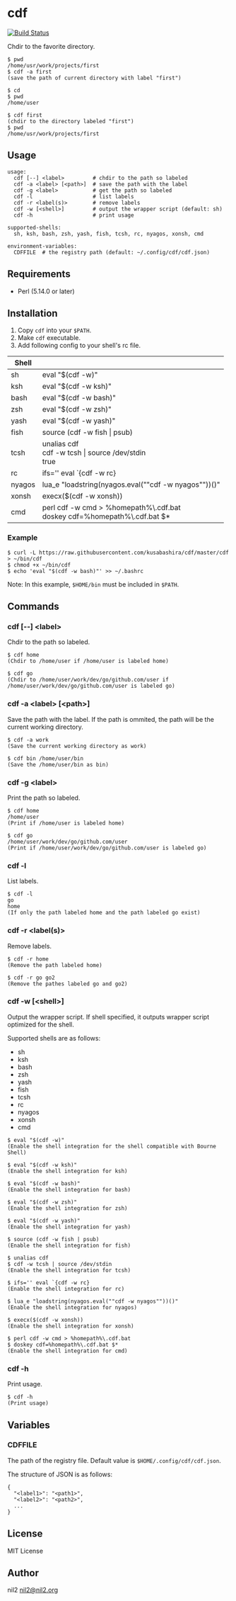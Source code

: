 cdf
===

[![Build Status](https://travis-ci.org/kusabashira/cdf.svg?branch=master)](https://travis-ci.org/kusabashira/cdf)

Chdir to the favorite directory.

```
$ pwd
/home/usr/work/projects/first
$ cdf -a first
(save the path of current directory with label "first")

$ cd
$ pwd
/home/user

$ cdf first
(chdir to the directory labeled "first")
$ pwd
/home/usr/work/projects/first
```

Usage
-----

```
usage:
  cdf [--] <label>         # chdir to the path so labeled
  cdf -a <label> [<path>]  # save the path with the label
  cdf -g <label>           # get the path so labeled
  cdf -l                   # list labels
  cdf -r <label(s)>        # remove labels
  cdf -w [<shell>]         # output the wrapper script (default: sh)
  cdf -h                   # print usage

supported-shells:
  sh, ksh, bash, zsh, yash, fish, tcsh, rc, nyagos, xonsh, cmd

environment-variables:
  CDFFILE  # the registry path (default: ~/.config/cdf/cdf.json)
```

Requirements
------------

- Perl (5.14.0 or later)

Installation
------------

1. Copy `cdf` into your `$PATH`.
2. Make `cdf` executable.
3. Add following config to your shell's rc file.

| Shell  |                                                                               |
|--------|-------------------------------------------------------------------------------|
| sh     | eval "$(cdf -w)"                                                              |
| ksh    | eval "$(cdf -w ksh)"                                                          |
| bash   | eval "$(cdf -w bash)"                                                         |
| zsh    | eval "$(cdf -w zsh)"                                                          |
| yash   | eval "$(cdf -w yash)"                                                         |
| fish   | source (cdf -w fish \| psub)                                                  |
| tcsh   | unalias cdf<br>cdf -w tcsh \| source /dev/stdin<br>true                       |
| rc     | ifs='' eval \`{cdf -w rc}                                                     |
| nyagos | lua\_e "loadstring(nyagos.eval(""cdf -w nyagos""))()"                         |
| xonsh  | execx($(cdf -w xonsh))                                                        |
| cmd    | perl cdf -w cmd > %homepath%\\.cdf.bat<br>doskey cdf=%homepath%\\.cdf.bat $\* |

### Example

```
$ curl -L https://raw.githubusercontent.com/kusabashira/cdf/master/cdf > ~/bin/cdf
$ chmod +x ~/bin/cdf
$ echo 'eval "$(cdf -w bash)"' >> ~/.bashrc
```

Note: In this example, `$HOME/bin` must be included in `$PATH`.

Commands
--------

### cdf [--] \<label\>

Chdir to the path so labeled.

```
$ cdf home
(Chdir to /home/user if /home/user is labeled home)

$ cdf go
(Chdir to /home/user/work/dev/go/github.com/user if /home/user/work/dev/go/github.com/user is labeled go)
```

### cdf -a \<label\> [\<path\>]

Save the path with the label.
If the path is ommited, the path will be the current working directory.

```
$ cdf -a work
(Save the current working directory as work)

$ cdf bin /home/user/bin
(Save the /home/user/bin as bin)
```

### cdf -g \<label\>

Print the path so labeled.

```
$ cdf home
/home/user
(Print if /home/user is labeled home)

$ cdf go
/home/user/work/dev/go/github.com/user 
(Print if /home/user/work/dev/go/github.com/user is labeled go)
```

### cdf -l

List labels.

```
$ cdf -l
go
home
(If only the path labeled home and the path labeled go exist)
```

### cdf -r \<label(s)\>

Remove labels.

```
$ cdf -r home
(Remove the path labeled home)

$ cdf -r go go2
(Remove the pathes labeled go and go2)
```

### cdf -w [\<shell\>]

Output the wrapper script.
If shell specified, it outputs wrapper script optimized for the shell.

Supported shells are as follows:

- sh
- ksh
- bash
- zsh
- yash
- fish
- tcsh
- rc
- nyagos
- xonsh
- cmd

```
$ eval "$(cdf -w)"
(Enable the shell integration for the shell compatible with Bourne Shell)

$ eval "$(cdf -w ksh)"
(Enable the shell integration for ksh)

$ eval "$(cdf -w bash)"
(Enable the shell integration for bash)

$ eval "$(cdf -w zsh)"
(Enable the shell integration for zsh)

$ eval "$(cdf -w yash)"
(Enable the shell integration for yash)

$ source (cdf -w fish | psub)
(Enable the shell integration for fish)

$ unalias cdf
$ cdf -w tcsh | source /dev/stdin
(Enable the shell integration for tcsh)

$ ifs='' eval `{cdf -w rc}
(Enable the shell integration for rc)

$ lua_e "loadstring(nyagos.eval(""cdf -w nyagos""))()"
(Enable the shell integration for nyagos)

$ execx($(cdf -w xonsh))
(Enable the shell integration for xonsh)

$ perl cdf -w cmd > %homepath%\.cdf.bat
$ doskey cdf=%homepath%\.cdf.bat $*
(Enable the shell integration for cmd)
```

### cdf -h

Print usage.

```
$ cdf -h
(Print usage)
```

Variables
---------

### CDFFILE

The path of the registry file.
Default value is `$HOME/.config/cdf/cdf.json`.

The structure of JSON is as follows:

```
{
  "<label1>": "<path1>",
  "<label2>": "<path2>",
  ...
}
```

License
-------

MIT License

Author
------

nil2 <nil2@nil2.org>
